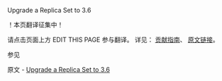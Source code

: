  Upgrade a Replica Set to 3.6

 ！本页翻译征集中！

请点击页面上方 EDIT THIS PAGE 参与翻译。
详见：
[贡献指南]( https://github.com/JinMuInfo/MongoDB-Manual-zh/blob/master/CONTRIBUTING.md )、
[原文链接](  https://docs.mongodb.com/manual/release-notes/3.6-upgrade-replica-set/  )。

 参见

原文 - [Upgrade a Replica Set to 3.6]( https://docs.mongodb.com/manual/release-notes/3.6-upgrade-replica-set/ )

